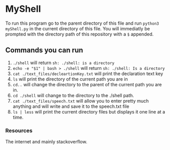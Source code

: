 
# MyShell
To run this program go to the parent directory of this file
and run `python3 myShell.py` in the current directory of this file.
You will immediatly be prompted with the directory path of this repository with a `$` appended.

## Commands you can run

1) `./shell` will return `sh: ./shell: is a directory`
2) `echo -e "$1" | bash > ./shell` will return `sh: ./shell: Is a directory`
3) `cat ./text_files/decleartionKey.txt` will print the declaration text key
4) `ls` will print the directory of the current path you are in
5) `cd..` will change the directory to the parent of the current path you are in.
6) `cd ./shell` will change to the directory to the ./shell path.
7) `cat ./text_files/speech.txt` will allow you to enter pretty much anything and will write and save it to the speech.txt file
8) `ls | less` will print the current directory files but displays it one line at a time.
 

### Resources
The internet and mainly stackoverflow. 
